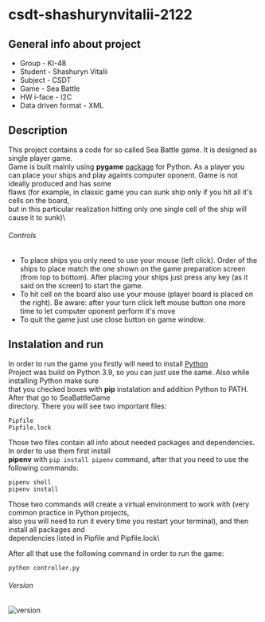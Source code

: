 # csdt-shashurynvitalii-2122
## General info about project

- Group - KI-48
- Student - Shashuryn Vitalii
- Subject - CSDT
- Game - Sea Battle
- HW i-face - I2C
- Data driven format - XML

## Description

This project contains a code for so called Sea Battle game. It is designed as single player game.\
Game is built mainly using **pygame** [package](https://www.pygame.org) for Python. As a player you\
can place your ships and play againts computer oponent. Game is not ideally produced and has some \
flaws (for example, in classic game you can sunk ship only if you hit all it's cells on the board, \
but in this particular realization hitting only one single cell of the ship will cause it to sunk)\

###### Controls

- To place ships you only need to use your mouse (left click). Order of the ships to place match the
one shown on the game preparation screen (from top to bottom). After placing your ships just press any 
key (as it said on the screen) to start the game.
- To hit cell on the board also use your mouse (player board is placed on the right). Be aware: after
your turn click left mouse button one more time to let computer oponent perform it's move
- To quit the game just use close button on game window.

## Instalation and run

In order to run the game you firstly will need to install [Python](https://www.python.org/downloads/)\
Project was build on Python 3.9, so you can just use the same. Also while installing Python make sure\
that you checked boxes with **pip** instalation and addition Python to PATH. After that go to SeaBattleGame\
directory. There you will see two important files:
```
Pipfile
Pipfile.lock
```
Those two files contain all info about needed packages and dependencies. In order to use them first install\
**pipenv** with `pip install pipenv` command, after that you need to use the following commands:
```
pipenv shell
pipenv install
```
Those two commands will create a virtual environment to work with (very common practice in Python projects,\
also you will need to run it every time you restart your terminal), and then install all packages and\
dependencies listed in Pipfile and Pipfile.lock\

After all that use the following command in order to run the game:
```
python controller.py
```
###### Version
![version](https://img.shields.io/badge/version-1.0-informational) 